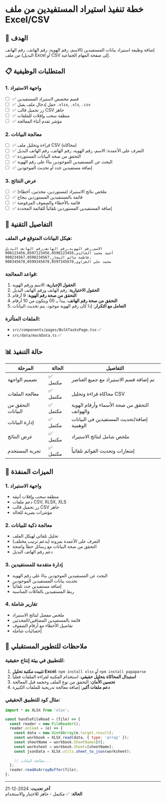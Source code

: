 # خطة تنفيذ استيراد المستفيدين من ملف Excel/CSV

## 🎯 الهدف
إضافة وظيفة استيراد بيانات المستفيدين (الاسم، رقم الهوية، رقم الهاتف، رقم الهاتف البديل) من ملف Excel أو CSV إلى صفحة المهام الجماعية.

## 📋 المتطلبات الوظيفية

### 1. واجهة الاستيراد
- [ ] ✅ قسم مخصص لاستيراد المستفيدين
- [ ] ✅ حقل إدخال ملف يقبل `.xlsx`, `.xls`, `.csv`
- [ ] ✅ زر تحميل قالب CSV جاهز
- [ ] ✅ منطقة سحب وإفلات للملفات
- [ ] ✅ مؤشر تقدم أثناء المعالجة

### 2. معالجة البيانات
- [ ] ✅ قراءة وتحليل ملف CSV (محاكاة)
- [ ] ✅ التعرف على الأعمدة: الاسم، رقم الهوية، رقم الهاتف، رقم الهاتف البديل
- [ ] ✅ التحقق من صحة البيانات المستوردة
- [ ] ✅ البحث عن المستفيدين الموجودين بناءً على رقم الهوية
- [ ] ✅ إضافة مستفيدين جدد أو تحديث الموجودين

### 3. عرض النتائج
- [ ] ✅ ملخص نتائج الاستيراد (مستوردين، محدثين، أخطاء)
- [ ] ✅ قائمة بالمستفيدين المستوردين بنجاح
- [ ] ✅ قائمة بالأخطاء والصفوف المرفوضة
- [ ] ✅ إضافة المستفيدين المستوردين تلقائياً للقائمة المحددة

## 🔧 التفاصيل التقنية

### هيكل البيانات المتوقع في الملف:
```csv
الاسم,رقم الهوية,رقم الهاتف,رقم الهاتف البديل
أحمد محمد الخالدي,900123456,0597123456,0598123456
فاطمة سالم النجار,900234567,0598234567,
محمد علي الغزاوي,900345678,0599345678,0597345678
```

### قواعد المعالجة:
1. **الحقول الإجبارية**: الاسم ورقم الهوية
2. **الحقول الاختيارية**: رقم الهاتف ورقم الهاتف البديل
3. **التحقق من صحة رقم الهوية**: 9 أرقام
4. **التحقق من صحة رقم الهاتف**: يبدأ بـ 05 ويتكون من 10 أرقام
5. **التعامل مع التكرار**: إذا كان رقم الهوية موجود، يتم تحديث البيانات

### الملفات المتأثرة:
- `src/components/pages/BulkTasksPage.tsx` ✅
- `src/data/mockData.ts` ✅

## 📊 حالة التنفيذ

| المرحلة | الحالة | التفاصيل |
|---------|--------|----------|
| تصميم الواجهة | ✅ مكتمل | تم إضافة قسم الاستيراد مع جميع العناصر |
| معالجة الملفات | ✅ مكتمل | محاكاة قراءة وتحليل CSV |
| التحقق من البيانات | ✅ مكتمل | التحقق من صحة الأسماء وأرقام الهوية والهواتف |
| إدارة البيانات | ✅ مكتمل | إضافة/تحديث المستفيدين في البيانات الوهمية |
| عرض النتائج | ✅ مكتمل | ملخص شامل لنتائج الاستيراد |
| تجربة المستخدم | ✅ مكتمل | إشعارات وتحديث القوائم تلقائياً |

## 🚀 الميزات المنفذة

### 1. واجهة الاستيراد
- منطقة سحب وإفلات أنيقة
- دعم ملفات CSV, XLSX, XLS
- زر تحميل قالب CSV جاهز
- مؤشرات بصرية للحالة

### 2. معالجة ذكية للبيانات
- تحليل تلقائي لهيكل الملف
- التعرف على الأعمدة بمرونة (يدعم ترتيب مختلف)
- التحقق من صحة البيانات مع رسائل خطأ واضحة
- دعم رقم الهاتف البديل

### 3. إدارة متقدمة للمستفيدين
- البحث عن المستفيدين الموجودين بناءً على رقم الهوية
- تحديث بيانات المستفيدين الموجودين
- إضافة مستفيدين جدد تلقائياً
- ربط المستفيدين بالعائلات المناسبة

### 4. تقارير شاملة
- ملخص مفصل لنتائج الاستيراد
- قائمة بالمستفيدين المضافين/المحدثين
- تفاصيل الأخطاء مع أرقام الصفوف
- إحصائيات شاملة

## 📝 ملاحظات للتطوير المستقبلي

### للتطبيق في بيئة إنتاج حقيقية:
1. **تثبيت مكتبة تحليل Excel**: `npm install xlsx` أو `npm install papaparse`
2. **استبدال المحاكاة بتحليل حقيقي**: استخدام المكتبة لقراءة الملفات فعلياً
3. **تحسين الأمان**: التحقق من نوع الملف وحجمه قبل المعالجة
4. **دعم ملفات أكبر**: إضافة معالجة تدريجية للملفات الكبيرة

### مثال كود للتطبيق الحقيقي:
```javascript
import * as XLSX from 'xlsx';

const handleFileRead = (file) => {
  const reader = new FileReader();
  reader.onload = (e) => {
    const data = new Uint8Array(e.target.result);
    const workbook = XLSX.read(data, { type: 'array' });
    const sheetName = workbook.SheetNames[0];
    const worksheet = workbook.Sheets[sheetName];
    const jsonData = XLSX.utils.sheet_to_json(worksheet);
    
    // معالجة البيانات...
  };
  reader.readAsArrayBuffer(file);
};
```

---

**آخر تحديث**: 2024-12-21  
**الحالة**: ✅ مكتمل - جاهز للاختبار والاستخدام